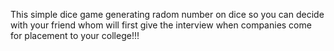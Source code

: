 This simple dice game generating radom number on dice so you can decide with your friend whom will first give the interview when companies come for placement to your college!!!